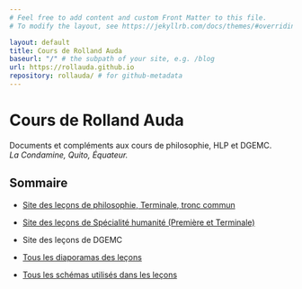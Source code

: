 ```yaml
---
# Feel free to add content and custom Front Matter to this file.
# To modify the layout, see https://jekyllrb.com/docs/themes/#overriding-theme-defaults

layout: default
title: Cours de Rolland Auda
baseurl: "/" # the subpath of your site, e.g. /blog
url: https://rollauda.github.io
repository: rollauda/ # for github-metadata
---
```


# Cours de Rolland Auda

Documents et compléments aux cours de philosophie, HLP et DGEMC.  
*La Condamine, Quito, Équateur.*

## Sommaire
- [Site des leçons de philosophie, Terminale, tronc commun](https://rollauda.github.io/pt2023)

- [Site des leçons de Spécialité humanité (Première et Terminale)](https://rollauda.github.io/hlp/)

- Site des leçons de DGEMC

- [Tous les diaporamas des leçons](https://rollauda.github.io/diaporamas)

- [Tous les schémas utilisés dans les leçons](https://rollauda.github.io/schemas)